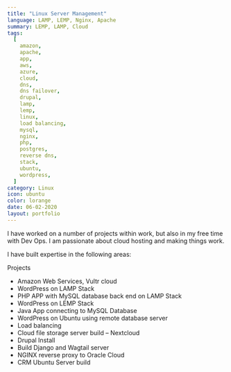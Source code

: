 ```yaml
---
title: "Linux Server Management"
language: LAMP, LEMP, Nginx, Apache
summary: LEMP, LAMP, Cloud
tags:
  [
    amazon,
    apache,
    app,
    aws,
    azure,
    cloud,
    dns,
    dns failover,
    drupal,
    lamp,
    lemp,
    linux,
    load balancing,
    mysql,
    nginx,
    php,
    postgres,
    reverse dns,
    stack,
    ubuntu,
    wordpress,
  ]
category: Linux
icon: ubuntu
color: lorange
date: 06-02-2020
layout: portfolio
---
```


I have worked on a number of projects within work, but also in my free time with Dev Ops. I am passionate about cloud hosting and making things work.

I have built expertise in the following areas:

Projects

- Amazon Web Services, Vultr cloud
- WordPress on LAMP Stack
- PHP APP with MySQL database back end on LAMP Stack
- WordPress on LEMP Stack
- Java App connecting to MySQL Database
- WordPress on Ubuntu using remote database server
- Load balancing
- Cloud file storage server build – Nextcloud
- Drupal Install
- Build Django and Wagtail server
- NGINX reverse proxy to Oracle Cloud
- CRM Ubuntu Server build
